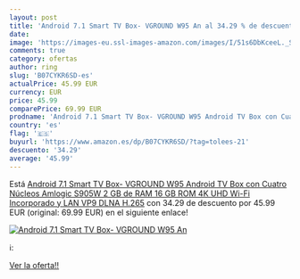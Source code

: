 ```yaml
---
layout: post
title: 'Android 7.1 Smart TV Box- VGROUND W95 An al 34.29 % de descuento'
date: 
image: 'https://images-eu.ssl-images-amazon.com/images/I/51s6DbKceeL._SL200_.jpg'
comments: true
category: ofertas
author: ring
slug: 'B07CYKR6SD-es'
actualPrice: 45.99 EUR
currency: EUR
price: 45.99
comparePrice: 69.99 EUR
prodname: 'Android 7.1 Smart TV Box- VGROUND W95 Android TV Box con Cuatro Núcleos Amlogic S905W  2 GB de RAM 16 GB ROM  4K UHD  Wi-Fi Incorporado y LAN VP9 DLNA H.265'
country: 'es'
flag: '🇪🇸'
buyurl: 'https://www.amazon.es/dp/B07CYKR6SD/?tag=tolees-21'
descuento: '34.29'
average: '45.99'
---
```


Está [Android 7.1 Smart TV Box- VGROUND W95 Android TV Box con Cuatro Núcleos Amlogic S905W  2 GB de RAM 16 GB ROM  4K UHD  Wi-Fi Incorporado y LAN VP9 DLNA H.265](https://www.amazon.es/dp/B07CYKR6SD/?tag=tolees-21) con 34.29 de descuento por 45.99 EUR (original: 69.99 EUR) en el siguiente enlace!

[![Android 7.1 Smart TV Box- VGROUND W95 An](https://images-eu.ssl-images-amazon.com/images/I/51s6DbKceeL._SL200_.jpg)](https://www.amazon.es/dp/B07CYKR6SD/?tag=tolees-21)

ℹ️:


[Ver la oferta!!](https://www.amazon.es/dp/B07CYKR6SD/?tag=tolees-21)
